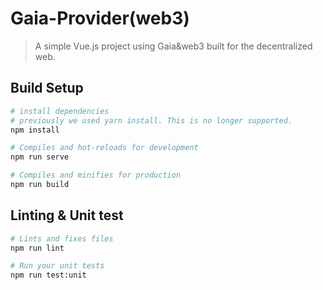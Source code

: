 # Gaia-Provider(web3) 

> A simple Vue.js project using Gaia&web3 built for the decentralized web.

## Build Setup
``` bash
# install dependencies
# previously we used yarn install. This is no longer supported.
npm install

# Compiles and hot-reloads for development
npm run serve

# Compiles and minifies for production
npm run build
```
## Linting & Unit test

``` bash
# Lints and fixes files
npm run lint

# Run your unit tests
npm run test:unit
```

